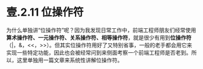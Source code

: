 # 壹.2.11 位操作符

为什么单独讲“位操作符”呢？因为我发现日常工作中，前端工程师朋友们经常使用**算术操作符、一元操作符、关系操作符、相等操作符**，就是很少有用到**位操作符**（\|，&，&lt;&lt;，&gt;&gt;）。但其实位操作符用好了又特别省事，一般的老手都会用它来实现一些特定功能，因此也会被经常问到来侧面考察一个前端工程师是否老到。所以，这里单独用一篇文章来系统性讲解位操作符。



